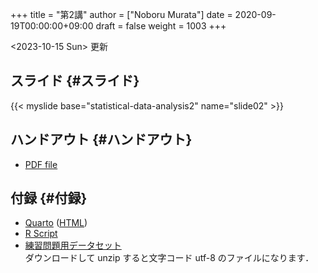 +++
title = "第2講"
author = ["Noboru Murata"]
date = 2020-09-19T00:00:00+09:00
draft = false
weight = 1003
+++

<span class="timestamp-wrapper"><span class="timestamp">&lt;2023-10-15 Sun&gt; </span></span> 更新


## スライド {#スライド}

{{< myslide base="statistical-data-analysis2" name="slide02" >}}


## ハンドアウト {#ハンドアウト}

-   [PDF file](https://noboru-murata.github.io/statistical-data-analysis2/pdfs/slide02.pdf)


## 付録 {#付録}

-   [Quarto](https://noboru-murata.github.io/statistical-data-analysis2/code/practice02.qmd) ([HTML](https://noboru-murata.github.io/statistical-data-analysis2/code/practice02.html))
-   [R Script](https://noboru-murata.github.io/statistical-data-analysis2/code/slide02.R)
-   [練習問題用データセット](https://noboru-murata.github.io/statistical-data-analysis2/data/data02.zip) <br />
    ダウンロードして unzip すると文字コード utf-8 のファイルになります．
